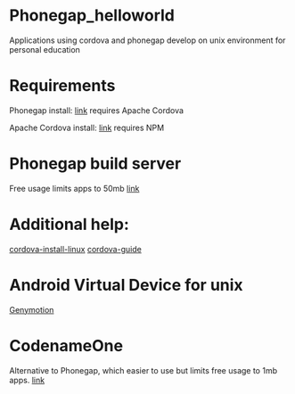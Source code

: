 # Phonegap_helloworld

Applications using cordova and phonegap develop on unix environment for personal education

# Requirements

Phonegap install: [link](http://phonegap.com/install/)
requires Apache Cordova

Apache Cordova install: [link](https://cordova.apache.org/docs/en/latest/guide/platforms/)
requires NPM

# Phonegap build server
Free usage limits apps to 50mb
[link](https://build.phonegap.com/apps)

# Additional help:
[cordova-install-linux](https://evothings.com/doc/build/cordova-install-linux.html)
[cordova-guide](https://developer.ubuntu.com/en/apps/html-5/guides/cordova-guide/)

# Android Virtual Device for unix
[Genymotion](https://www.genymotion.com/#!/)

# CodenameOne
 Alternative to Phonegap, which easier to use but limits free usage to 1mb apps.
 [link](https://www.codenameone.com/)


